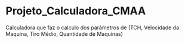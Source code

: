 # Projeto_Calculadora_CMAA
Calculadora que faz o calculo dos parâmetros de (TCH, Velocidade da Maquina, Tiro Médio, Quantidade de Maquinas)
